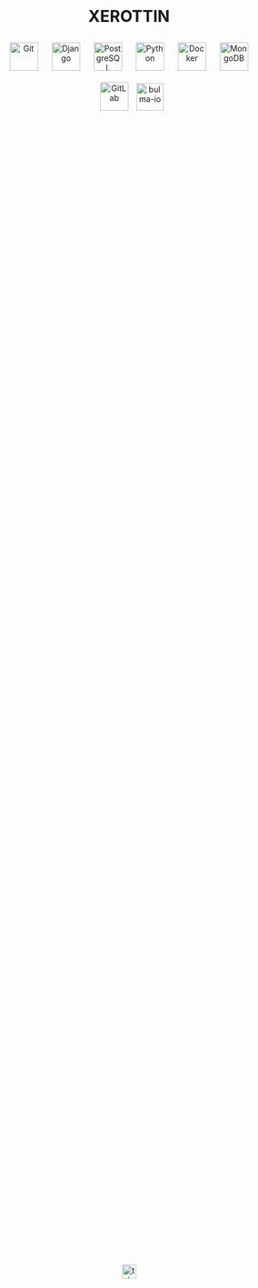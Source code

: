<br clear="both">
<h1 align="center">XEROTTIN</h1>

<div align="left">
<div align="center">    
<img style="margin: 10px" src="https://profilinator.rishav.dev/skills-assets/git-scm-icon.svg" alt="Git" height="50">  
<img style="margin: 10px" src="https://profilinator.rishav.dev/skills-assets/django-original.svg" alt="Django" height="50" > 
<img style="margin: 10px" src="https://profilinator.rishav.dev/skills-assets/postgresql-original-wordmark.svg" alt="PostgreSQL" height="50">  
<img style="margin: 10px" src="https://profilinator.rishav.dev/skills-assets/python-original.svg" alt="Python" height="50"> 
<img style="margin: 10px" src="https://profilinator.rishav.dev/skills-assets/docker-original-wordmark.svg" alt="Docker" height="50">  
<img style="margin: 10px" src="https://profilinator.rishav.dev/skills-assets/mongodb-original-wordmark.svg" alt="MongoDB" height="50" > 
<img style="margin: 10px" src="https://profilinator.rishav.dev/skills-assets/gitlab.svg" alt="GitLab" height="50">  
<img width="48" height="48" src="https://img.icons8.com/color-glass/48/bulma-io.png" alt="bulma-io"/>
</div>
</div>
<br>  
<br>  
<div style="display: flex; justify-content: center; align-items: center; height: 100vh;">
  <a href="https://t.me/xerottin" target="_blank">
    <img src="https://img.shields.io/static/v1?message=Telegram&logo=telegram&label=&color=2CA5E0&logoColor=white&labelColor=&style=for-the-badge" height="25" alt="telegram logo" />
  </a>
</div>




